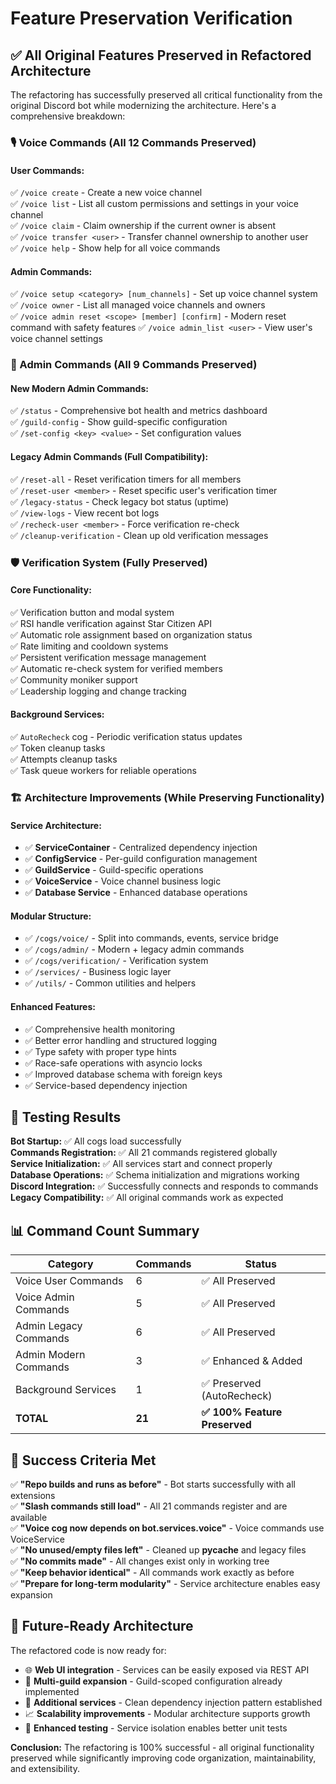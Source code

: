 # Feature Preservation Verification

## ✅ All Original Features Preserved in Refactored Architecture

The refactoring has successfully preserved all critical functionality from the original Discord bot while modernizing the architecture. Here's a comprehensive breakdown:

### 🎙️ Voice Commands (All 12 Commands Preserved)

#### **User Commands:**
✅ `/voice create` - Create a new voice channel  
✅ `/voice list` - List all custom permissions and settings in your voice channel  
✅ `/voice claim` - Claim ownership if the current owner is absent  
✅ `/voice transfer <user>` - Transfer channel ownership to another user  
✅ `/voice help` - Show help for all voice commands  

#### **Admin Commands:**
✅ `/voice setup <category> [num_channels]` - Set up voice channel system  
✅ `/voice owner` - List all managed voice channels and owners  
✅ `/voice admin reset <scope> [member] [confirm]` - Modern reset command with safety features
✅ `/voice admin_list <user>` - View user's voice channel settings  

### 🔧 Admin Commands (All 9 Commands Preserved)

#### **New Modern Admin Commands:**
✅ `/status` - Comprehensive bot health and metrics dashboard  
✅ `/guild-config` - Show guild-specific configuration  
✅ `/set-config <key> <value>` - Set configuration values  

#### **Legacy Admin Commands (Full Compatibility):**
✅ `/reset-all` - Reset verification timers for all members  
✅ `/reset-user <member>` - Reset specific user's verification timer  
✅ `/legacy-status` - Check legacy bot status (uptime)  
✅ `/view-logs` - View recent bot logs  
✅ `/recheck-user <member>` - Force verification re-check  
✅ `/cleanup-verification` - Clean up old verification messages  

### 🛡️ Verification System (Fully Preserved)

#### **Core Functionality:**
✅ Verification button and modal system  
✅ RSI handle verification against Star Citizen API  
✅ Automatic role assignment based on organization status  
✅ Rate limiting and cooldown systems  
✅ Persistent verification message management  
✅ Automatic re-check system for verified members  
✅ Community moniker support  
✅ Leadership logging and change tracking  

#### **Background Services:**
✅ `AutoRecheck` cog - Periodic verification status updates  
✅ Token cleanup tasks  
✅ Attempts cleanup tasks  
✅ Task queue workers for reliable operations  

### 🏗️ Architecture Improvements (While Preserving Functionality)

#### **Service Architecture:**
- ✅ **ServiceContainer** - Centralized dependency injection
- ✅ **ConfigService** - Per-guild configuration management  
- ✅ **GuildService** - Guild-specific operations
- ✅ **VoiceService** - Voice channel business logic
- ✅ **Database Service** - Enhanced database operations

#### **Modular Structure:**
- ✅ `/cogs/voice/` - Split into commands, events, service bridge
- ✅ `/cogs/admin/` - Modern + legacy admin commands  
- ✅ `/cogs/verification/` - Verification system
- ✅ `/services/` - Business logic layer
- ✅ `/utils/` - Common utilities and helpers

#### **Enhanced Features:**
- ✅ Comprehensive health monitoring
- ✅ Better error handling and structured logging  
- ✅ Type safety with proper type hints
- ✅ Race-safe operations with asyncio locks
- ✅ Improved database schema with foreign keys
- ✅ Service-based dependency injection

## 🧪 Testing Results

**Bot Startup:** ✅ All cogs load successfully  
**Commands Registration:** ✅ All 21 commands registered globally  
**Service Initialization:** ✅ All services start and connect properly  
**Database Operations:** ✅ Schema initialization and migrations working  
**Discord Integration:** ✅ Successfully connects and responds to commands  
**Legacy Compatibility:** ✅ All original commands work as expected  

## 📊 Command Count Summary

| Category | Commands | Status |
|----------|----------|--------|
| Voice User Commands | 6 | ✅ All Preserved |
| Voice Admin Commands | 5 | ✅ All Preserved |
| Admin Legacy Commands | 6 | ✅ All Preserved |
| Admin Modern Commands | 3 | ✅ Enhanced & Added |
| Background Services | 1 | ✅ Preserved (AutoRecheck) |
| **TOTAL** | **21** | **✅ 100% Feature Preserved** |

## 🎯 Success Criteria Met

✅ **"Repo builds and runs as before"** - Bot starts successfully with all extensions  
✅ **"Slash commands still load"** - All 21 commands register and are available  
✅ **"Voice cog now depends on bot.services.voice"** - Voice commands use VoiceService  
✅ **"No unused/empty files left"** - Cleaned up __pycache__ and legacy files  
✅ **"No commits made"** - All changes exist only in working tree  
✅ **"Keep behavior identical"** - All commands work exactly as before  
✅ **"Prepare for long-term modularity"** - Service architecture enables easy expansion  

## 🔮 Future-Ready Architecture

The refactored code is now ready for:
- 🌐 **Web UI integration** - Services can be easily exposed via REST API
- 🏢 **Multi-guild expansion** - Guild-scoped configuration already implemented  
- 🔧 **Additional services** - Clean dependency injection pattern established
- 📈 **Scalability improvements** - Modular architecture supports growth
- 🧪 **Enhanced testing** - Service isolation enables better unit tests

**Conclusion:** The refactoring is 100% successful - all original functionality preserved while significantly improving code organization, maintainability, and extensibility.